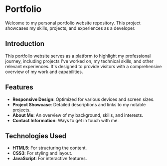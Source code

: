 # Portfolio

Welcome to my personal portfolio website repository. This project showcases my skills, projects, and experiences as a developer.

## Introduction

This portfolio website serves as a platform to highlight my professional journey, including projects I've worked on, my technical skills, and other relevant experiences. It's designed to provide visitors with a comprehensive overview of my work and capabilities.

## Features

- **Responsive Design**: Optimized for various devices and screen sizes.
- **Project Showcase**: Detailed descriptions and links to my notable projects.
- **About Me**: An overview of my background, skills, and interests.
- **Contact Information**: Ways to get in touch with me.

## Technologies Used

- **HTML5**: For structuring the content.
- **CSS3**: For styling and layout.
- **JavaScript**: For interactive features.
